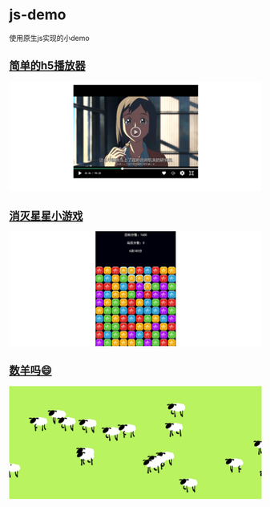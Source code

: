 # js-demo
使用原生js实现的小demo

## [简单的h5播放器][1]

![简单的h5播放器](./images/h5-video.png)

## [消灭星星小游戏][2]

![消灭星星小游戏](./images/pop-stars.png)

## [数羊吗😄][3]

![数羊吗😄](./images/sheeps-run.png)


[1]: https://github.com/xiaoliuing/js-demo/tree/master/h5video
[2]: https://github.com/xiaoliuing/js-demo/tree/master/popstars
[3]: https://github.com/xiaoliuing/js-demo/tree/master/sheeprun
